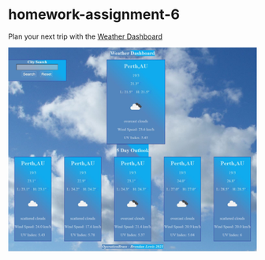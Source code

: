 # homework-assignment-6

Plan your next trip with the [Weather Dashboard](https://operationbrass.github.io/homework-assignment-6/ "Weather Dashboard")

![Final_Product](/Assets/images/final/snip.JPG)
